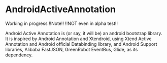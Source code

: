 # AndroidActiveAnnotation
Working in progress
!!Note!!
!!NOT even in alpha test!!

Android Active Annotation is (or say, it will be) an android bootstrap library.
It is inspired by Android Annotation and Xtendroid, 
using Xtend Active Annotation and Android official Databinding library, 
and Android Support libraries, Alibaba FastJSON, GreenRobot EventBus, Glide, as its dependency.
